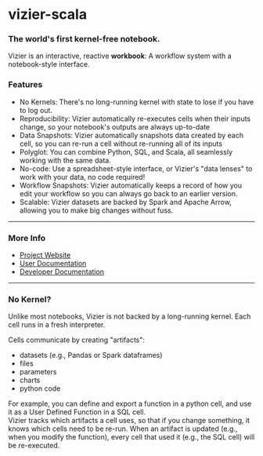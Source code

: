 # vizier-scala
### The world's first kernel-free notebook.

Vizier is an interactive, reactive **workbook**: A workflow system with a notebook-style interface.  

### Features

* No Kernels: There's no long-running kernel with state to lose if you have to log out.
* Reproducibility: Vizier automatically re-executes cells when their inputs change, so your notebook's outputs are always up-to-date
* Data Snapshots: Vizier automatically snapshots data created by each cell, so you can re-run a cell without re-running all of its inputs
* Polyglot: You can combine Python, SQL, and Scala, all seamlessly working with the same data.
* No-code: Use a spreadsheet-style interface, or Vizier's "data lenses" to work with your data, no code required!
* Workflow Snapshots: Vizier automatically keeps a record of how you edit your workflow so you can always go back to an earlier version.
* Scalable: Vizier datasets are backed by Spark and Apache Arrow, allowing you to make big changes without fuss.

---

### More Info

* [Project Website](https://vizierdb.info)
* [User Documentation](https://github.com/VizierDB/vizier-scala/wiki)
* [Developer Documentation](https://github.com/VizierDB/vizier-scala/blob/master/docs/DEVELOPER.md)

---

### No Kernel?

Unlike most notebooks, Vizier is not backed by a long-running kernel.  Each cell runs in a fresh interpreter.  

Cells communicate by creating "artifacts":
* datasets (e.g., Pandas or Spark dataframes)
* files
* parameters
* charts
* python code

For example, you can define and export a function in a python cell, and use it as a User Defined Function in a SQL cell.  
Vizier tracks which artifacts a cell uses, so that if you change something, it knows which cells need to be re-run.
When an artifact is updated (e.g., when you modify the function), every cell that used it (e.g., the SQL cell) will be re-executed.


